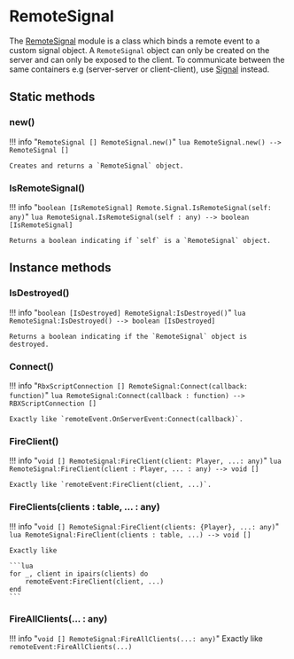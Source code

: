 # RemoteSignal

The [RemoteSignal](https://github.com/angrybino/Comet/blob/master/src/Util/Remote/RemoteSignal.lua) module is a class which binds a remote event to a custom signal object. A `RemoteSignal` object can only be created on the server and can only be exposed to the client. To communicate between the same containers e.g (server-server or client-client), use [Signal]() instead.

## Static methods

### new()
!!! info "`RemoteSignal [] RemoteSignal.new()`"
	```lua
	RemoteSignal.new() --> RemoteSignal []
	```
	
	Creates and returns a `RemoteSignal` object.

### IsRemoteSignal()
!!! info "`boolean [IsRemoteSignal] Remote.Signal.IsRemoteSignal(self: any)`"
	```lua
	RemoteSignal.IsRemoteSignal(self : any) --> boolean [IsRemoteSignal]
	```
	
	Returns a boolean indicating if `self` is a `RemoteSignal` object.

## Instance methods

### IsDestroyed()
!!! info "`boolean [IsDestroyed] RemoteSignal:IsDestroyed()`"
	```lua
	RemoteSignal:IsDestroyed() --> boolean [IsDestroyed]
	```
	
	Returns a boolean indicating if the `RemoteSignal` object is destroyed.

### Connect()
!!! info "`RbxScriptConnection [] RemoteSignal:Connect(callback: function)`"
	```lua
	RemoteSignal:Connect(callback : function) --> RBXScriptConnection []
	```
	
	Exactly like `remoteEvent.OnServerEvent:Connect(callback)`.

### FireClient()
!!! info "`void [] RemoteSignal:FireClient(client: Player, ...: any)`"
	```lua
	RemoteSignal:FireClient(client : Player, ... : any) --> void []
	```
	
	Exactly like `remoteEvent:FireClient(client, ...)`.

### FireClients(clients : table, ... : any)
!!! info "`void [] RemoteSignal:FireClient(clients: {Player}, ...: any)`"
	```lua
	RemoteSignal:FireClient(clients : table, ...) --> void []
	```
	
	Exactly like 
	
	```lua
	for _, client in ipairs(clients) do
		remoteEvent:FireClient(client, ...)
	end
	```

### FireAllClients(... : any)
!!! info "`void [] RemoteSignal:FireAllClients(...: any)`"
	Exactly like `remoteEvent:FireAllClients(...)`